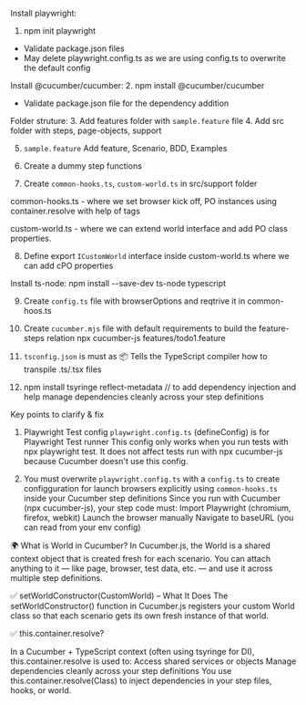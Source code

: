 
Install playwright:
1. npm init playwright
- Validate package.json files
- May delete playwright.config.ts as we are using config.ts to overwrite the default config

Install @cucumber/cucumber:
2. npm install @cucumber/cucumber
- Validate package.json file for the dependency addition

Folder struture:
3. Add features folder with `sample.feature` file
4. Add src folder with steps, page-objects, support

5. `sample.feature` Add feature, Scenario, BDD, Examples
6. Create a dummy step functions

7. Create `common-hooks.ts`, `custom-world.ts` in src/support folder

common-hooks.ts - where we set browser kick off,  PO instances using container.resolve with help of tags

custom-world.ts - where we can extend world interface and add PO class properties.

8. Define export `ICustomWorld` interface inside custom-world.ts where we can add cPO properties

Install ts-node:
npm install --save-dev ts-node typescript

9. Create `config.ts` file with browserOptions and reqtrive it in common-hoos.ts

10. Create `cucumber.mjs` file with default requirements to build the feature-steps relation
npx cucumber-js features/todo1.feature

11. `tsconfig.json` is must as 📦 Tells the TypeScript compiler how to transpile .ts/.tsx files

12. npm install tsyringe reflect-metadata // to add dependency injection and help manage dependencies cleanly across your step definitions



Key points to clarify & fix
1. Playwright Test config `playwright.config.ts` (defineConfig) is for Playwright Test runner
This config only works when you run tests with npx playwright test.
It does not affect tests run with npx cucumber-js because Cucumber doesn't use this config.

2. You must overwrite `playwright.config.ts` with a `config.ts` to create configguration for launch browsers explicitly using `common-hooks.ts` inside your Cucumber step definitions
Since you run with Cucumber (npx cucumber-js), your step code must:
Import Playwright (chromium, firefox, webkit)
Launch the browser manually
Navigate to baseURL (you can read from your env config)

🌍 What is World in Cucumber?
In Cucumber.js, the World is a shared context object that is created fresh for each scenario. You can attach anything to it — like page, browser, test data, etc. — and use it across multiple step definitions.


✅ setWorldConstructor(CustomWorld) – What It Does
The setWorldConstructor() function in Cucumber.js registers your custom World class so that each scenario gets its own fresh instance of that world.

✅ this.container.resolve?

In a Cucumber + TypeScript context (often using tsyringe for DI), this.container.resolve is used to:
Access shared services or objects
Manage dependencies cleanly across your step definitions
You use this.container.resolve(Class) to inject dependencies in your step files, hooks, or world.

